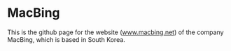 # MacBing

This is the github page for the website (www.macbing.net) of the company MacBing, which is based in South Korea. 
